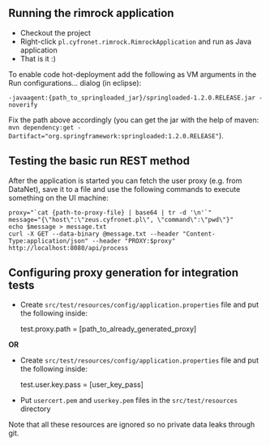 ## Running the rimrock application

* Checkout the project
* Right-click `pl.cyfronet.rimrock.RimrockApplication` and run as Java application
* That is it :)

To enable code hot-deployment add the following as VM arguments in the Run configurations... dialog (in eclipse):

`-javaagent:{path_to_springloaded_jar}/springloaded-1.2.0.RELEASE.jar -noverify`

Fix the path above accordingly (you can get the jar with the help of maven: `mvn dependency:get -Dartifact="org.springframework:springloaded:1.2.0.RELEASE"`).

## Testing the basic run REST method

After the application is started you can fetch the user proxy (e.g. from DataNet), save it to a file and use the following commands to execute something on the UI machine:

	proxy="`cat {path-to-proxy-file} | base64 | tr -d '\n'`"
	message="{\"host\":\"zeus.cyfronet.pl\", \"command\":\"pwd\"}"
	echo $message > message.txt
	curl -X GET --data-binary @message.txt --header "Content-Type:application/json" --header "PROXY:$proxy" http://localhost:8080/api/process

## Configuring proxy generation for integration tests

* Create `src/test/resources/config/application.properties` file and put the following inside:

    test.proxy.path = [path_to_already_generated_proxy]
    
**OR**    

* Create `src/test/resources/config/application.properties` file and put the following inside:

    test.user.key.pass = [user_key_pass]

* Put `usercert.pem` and `userkey.pem` files in the `src/test/resources` directory

Note that all these resources are ignored so no private data leaks through git.

